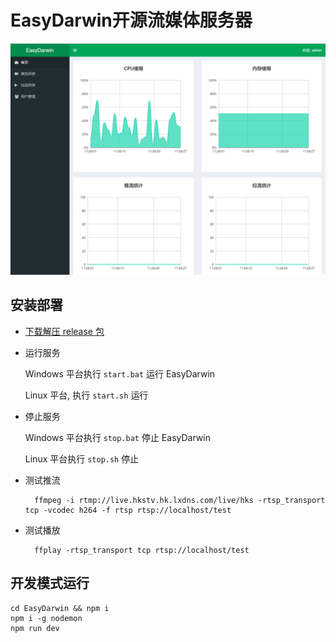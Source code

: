 # EasyDarwin开源流媒体服务器

![snapshot](snapshot.png)

## 安装部署

- [下载解压 release 包](https://github.com/EasyDarwin/EasyDarwin/releases)

- 运行服务

	Windows 平台执行 `start.bat` 运行 EasyDarwin
	
	Linux 平台, 执行 `start.sh` 运行

- 停止服务

	Windows 平台执行 `stop.bat` 停止 EasyDarwin
	
	Linux 平台执行 `stop.sh` 停止

- 测试推流

        ffmpeg -i rtmp://live.hkstv.hk.lxdns.com/live/hks -rtsp_transport tcp -vcodec h264 -f rtsp rtsp://localhost/test

- 测试播放

        ffplay -rtsp_transport tcp rtsp://localhost/test  

## 开发模式运行

	cd EasyDarwin && npm i
	npm i -g nodemon
	npm run dev		      